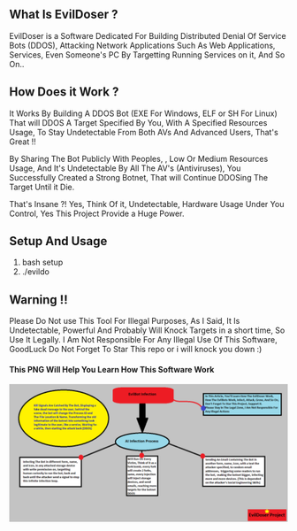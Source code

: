 <h2>What Is EvilDoser ?</h2>

EvilDoser is a Software Dedicated For Building Distributed Denial Of Service Bots (DDOS), Attacking Network Applications Such As Web Applications, Services, Even Someone's PC By Targetting Running Services on it, And So On..
<h2>How Does it Work ? </h2>
It Works By Building A DDOS Bot (EXE For Windows, ELF or SH For Linux) That will DDOS A Target Specified By You, With A Specified Resources Usage, To Stay Undetectable From Both AVs And Advanced Users, That's Great !!

By Sharing The Bot Publicly With Peoples, , Low Or Medium Resources Usage, And It's Undetectable By All The AV's (Antiviruses), You Successfully Created a Strong Botnet, That will Continue DDOSing The Target Until it Die.

That's Insane ?! Yes, Think Of it, Undetectable, Hardware Usage Under You Control, Yes This Project Provide a Huge Power.

<h2>Setup And Usage</h2>
<ol>
  <li>bash setup</li>
  <li>./evildo</li>
</ol>

<h2>Warning !!</h2>
Please Do Not use This Tool For Illegal Purposes, As I Said, It Is Undetectable, Powerful And Probably Will Knock Targets in a short time, So Use It Legally. I Am Not Responsible For Any Illegal Use Of This Software, GoodLuck Do Not Forget To Star This repo or i will knock you down :)

<h4>This PNG Will Help You Learn How This Software Work</h4>
<img src=EvilDoser-fcnt.png></img>
